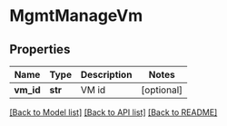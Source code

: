 # MgmtManageVm

## Properties
Name | Type | Description | Notes
------------ | ------------- | ------------- | -------------
**vm_id** | **str** | VM id | [optional] 

[[Back to Model list]](../README.md#documentation-for-models) [[Back to API list]](../README.md#documentation-for-api-endpoints) [[Back to README]](../README.md)


